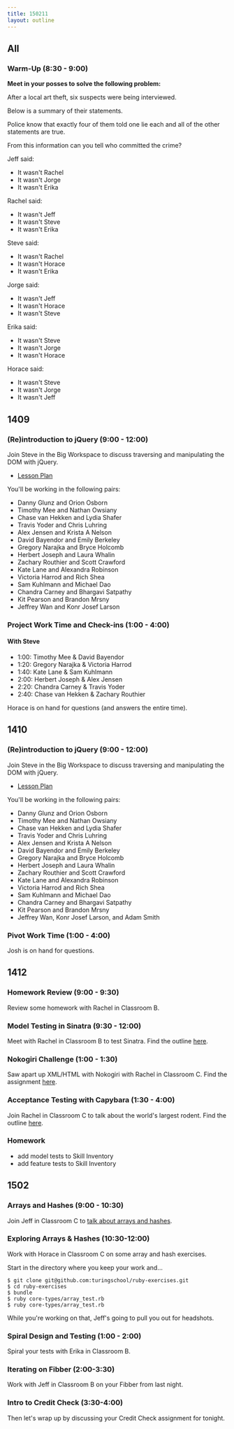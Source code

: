 ```yaml
---
title: 150211
layout: outline
---
```


## All

### Warm-Up (8:30 - 9:00)

**Meet in your posses to solve the following problem:**

After a local art theft, six suspects were being interviewed.

Below is a summary of their statements.

Police know that exactly four of them told one lie each and all of the other statements are true.

From this information can you tell who committed the crime?

Jeff said:

  * It wasn't Rachel
  * It wasn't Jorge
  * It wasn't Erika

Rachel said:

  * It wasn't Jeff
  * It wasn't Steve
  * It wasn't Erika

Steve said:

  * It wasn't Rachel
  * It wasn't Horace
  * It wasn't Erika

Jorge said:

  * It wasn't Jeff
  * It wasn't Horace
  * It wasn't Steve

Erika said:

  * It wasn't Steve
  * It wasn't Jorge
  * It wasn't Horace

Horace said:

  * It wasn't Steve
  * It wasn't Jorge
  * It wasn't Jeff

## 1409

### (Re)introduction to jQuery (9:00 - 12:00)

Join Steve in the Big Workspace to discuss traversing and manipulating the DOM with jQuery.

* [Lesson Plan](https://github.com/turingschool/lesson_plans/blob/master/ruby_04-apis_and_scalability/jquery_dom_traversal_and_manipulation.md)

You'll be working in the following pairs:

* Danny Glunz and Orion Osborn
* Timothy Mee and Nathan Owsiany
* Chase van Hekken and Lydia Shafer
* Travis Yoder and Chris Luhring
* Alex Jensen and Krista A Nelson
* David Bayendor and Emily Berkeley
* Gregory Narajka and Bryce Holcomb
* Herbert Joseph and Laura Whalin
* Zachary Routhier and Scott Crawford
* Kate Lane and Alexandra Robinson
* Victoria Harrod and Rich Shea
* Sam Kuhlmann and Michael Dao
* Chandra Carney and Bhargavi Satpathy
* Kit Pearson and Brandon Mrsny
* Jeffrey Wan and Konr Josef Larson

### Project Work Time and Check-ins (1:00 - 4:00)

#### With Steve

* 1:00: Timothy Mee & David Bayendor
* 1:20: Gregory Narajka & Victoria Harrod
* 1:40: Kate Lane & Sam Kuhlmann
* 2:00: Herbert Joseph & Alex Jensen
* 2:20: Chandra Carney & Travis Yoder
* 2:40: Chase van Hekken & Zachary Routhier

Horace is on hand for questions (and answers the entire time).

## 1410

### (Re)introduction to jQuery (9:00 - 12:00)

Join Steve in the Big Workspace to discuss traversing and manipulating the DOM with jQuery.

* [Lesson Plan](https://github.com/turingschool/lesson_plans/blob/master/ruby_04-apis_and_scalability/jquery_dom_traversal_and_manipulation.md)

You'll be working in the following pairs:

* Danny Glunz and Orion Osborn
* Timothy Mee and Nathan Owsiany
* Chase van Hekken and Lydia Shafer
* Travis Yoder and Chris Luhring
* Alex Jensen and Krista A Nelson
* David Bayendor and Emily Berkeley
* Gregory Narajka and Bryce Holcomb
* Herbert Joseph and Laura Whalin
* Zachary Routhier and Scott Crawford
* Kate Lane and Alexandra Robinson
* Victoria Harrod and Rich Shea
* Sam Kuhlmann and Michael Dao
* Chandra Carney and Bhargavi Satpathy
* Kit Pearson and Brandon Mrsny
* Jeffrey Wan, Konr Josef Larson, and Adam Smith

### Pivot Work Time (1:00 - 4:00)

Josh is on hand for questions.

## 1412

### Homework Review (9:00 - 9:30)

Review some homework with Rachel in Classroom B.

### Model Testing in Sinatra (9:30 - 12:00)

Meet with Rachel in Classroom B to test Sinatra. Find the outline [here](https://github.com/turingschool/lesson_plans/blob/master/ruby_02-web_applications_with_ruby/model_testing_in_sinatra.markdown).

### Nokogiri Challenge (1:00 - 1:30)

Saw apart up XML/HTML with Nokogiri with Rachel in Classroom C. Find the assignment [here](https://github.com/turingschool/challenges/blob/master/parsing_html.markdown).

### Acceptance Testing with Capybara (1:30 - 4:00)

Join Rachel in Classroom C to talk about the world's largest rodent. Find the outline [here](https://github.com/turingschool/lesson_plans/blob/master/ruby_02-web_applications_with_ruby/feature_testing_in_sinatra_with_capybara.markdown).

### Homework

* add model tests to Skill Inventory
* add feature tests to Skill Inventory

## 1502

### Arrays and Hashes (9:00 - 10:30)

Join Jeff in Classroom C to [talk about arrays and hashes](https://github.com/turingschool/lesson_plans/blob/master/ruby_01-object_oriented_programming_with_ruby/arrays_and_hashes.markdown).

### Exploring Arrays & Hashes (10:30-12:00)

Work with Horace in Classroom C on some array and hash exercises.

Start in the directory where you keep your work and...

```
$ git clone git@github.com:turingschool/ruby-exercises.git
$ cd ruby-exercises
$ bundle
$ ruby core-types/array_test.rb
$ ruby core-types/array_test.rb
```

While you're working on that, Jeff's going to pull you out for headshots.

### Spiral Design and Testing (1:00 - 2:00)

Spiral your tests with Erika in Classroom B.

### Iterating on Fibber (2:00-3:30)

Work with Jeff in Classroom B on your Fibber from last night.

### Intro to Credit Check (3:30-4:00)

Then let's wrap up by discussing your Credit Check assignment for tonight.
